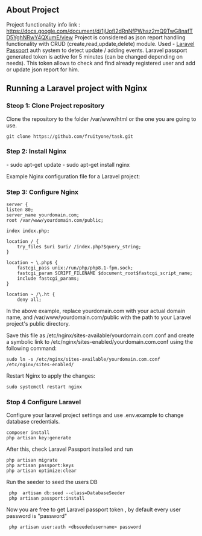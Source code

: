 ## About Project
Project functionality info link : https://docs.google.com/document/d/1jUofI2dRnNfPWhsz2mQ9TwG8nafTD5YghNRwY4QXumE/view
Project is considered as json report handling functionality with CRUD (create,read,update,delete) module. 
Used - [Laravel Passport](https://laravel.com/docs/10.x/passport) auth system to detect update / adding events.
Laravel passport generated token is active for 5 minutes (can be changed depending on needs). This token allows to check and find already registered user
and add or update json report for him. 

## Running a Laravel project with Nginx
<h3>Steop 1: Clone Project repository</h3>
Clone the repository to the folder /var/www/html or the one you are going to use.

    git clone https://github.com/fruityone/task.git
<h3>Step 2: Install Nginx</h3>
 - sudo apt-get update
 - sudo apt-get install nginx

Example Nginx configuration file for a Laravel project:

<h3>Step 3: Configure Nginx</h3>

    server {
    listen 80;
    server_name yourdomain.com;
    root /var/www/yourdomain.com/public;

    index index.php;

    location / {
        try_files $uri $uri/ /index.php?$query_string;
    }

    location ~ \.php$ {
        fastcgi_pass unix:/run/php/php8.1-fpm.sock;
        fastcgi_param SCRIPT_FILENAME $document_root$fastcgi_script_name;
        include fastcgi_params;
    }

    location ~ /\.ht {
        deny all;
In the above example, replace yourdomain.com with your actual domain name, and /var/www/yourdomain.com/public with the path to your Laravel project's public directory.

Save this file as /etc/nginx/sites-available/yourdomain.com.conf and create a symbolic link to /etc/nginx/sites-enabled/yourdomain.com.conf using the following command:


    sudo ln -s /etc/nginx/sites-available/yourdomain.com.conf /etc/nginx/sites-enabled/
Restart Nginx to apply the changes:

    sudo systemctl restart nginx
<h3>Stop 4 Configure Laravel</h3>
Configure your laravel project settings and use .env.example to change database credentials. 

    composer install
    php artisan key:generate
After this, check Laravel Passport installed and run
    
    php artisan migrate
    php artisan passport:keys
    php artisan optimize:clear
Run the seeder to seed the users  DB

     php  artisan db:seed --class=DatabaseSeeder
     php artisan passport:install
Now you are free to get Laravel passport token , by default every user password is "password" 
    
     php artisan user:auth <dbseededusername> password
